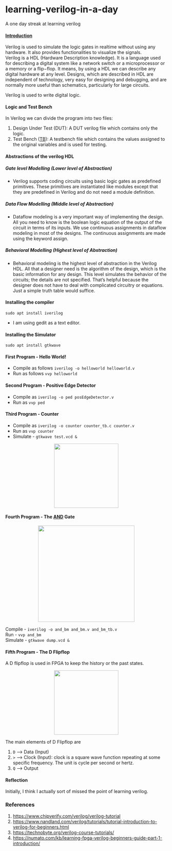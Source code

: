 # learning-verilog-in-a-day
A one day streak at learning verilog

#### [Introduction](https://www.tutorialspoint.com/vlsi_design/vlsi_design_verilog_introduction.htm#:~:text=Verilog%20is%20a%20HARDWARE%20DESCRIPTION,digital%20hardware%20at%20any%20level.)
Verilog is used to simulate the logic gates in realtime without using any hardware. It also provides functionalities to visualize the signals.\
Verilog is a HDL (Hardware Description knowledge). It is a language used for describing a digital system like a network switch or a microprocessor or a memory or a flip−flop. It means, by using a HDL we can describe any digital hardware at any level. Designs, which are described in HDL are independent of technology, very easy for designing and debugging, and are normally more useful than schematics, particularly for large circuits.

Verilog is used to write digital logic.

#### Logic and Test Bench
In Verilog we can divide the program into two files: 
1. Design Under Test (DUT): A DUT verilog file which contains only the logic.
2. Test Bench ([TB](https://technobyte.org/testbench-in-verilog/)): A testbench file which contains the values assigned to the original variables and is used for testing.

#### Abstractions of the verilog HDL

##### Gate level Modelling (Lower level of Abstraction)
- Verilog supports coding circuits using basic logic gates as predefined primitives. These primitives are instantiated like modules except that they are predefined in Verilog and do not need a module definition.

##### Data Flow Modelling (Middle level of Abstraction)
- Dataflow modeling is a very important way of implementing the design. All you need to know is the boolean logic equation of the output of the circuit in terms of its inputs. We use continuous assignments in dataflow modeling in most of the designs. The continuous assignments are made using the keyword assign.

##### Behavioral Modelling (Highest level of Abstraction)
- Behavioral modeling is the highest level of abstraction in the Verilog HDL. All that a designer need is the algorithm of the design, which is the basic information for any design. This level simulates the behavior of the circuits; the details are not specified. That’s helpful because the designer does not have to deal with complicated circuitry or equations. Just a simple truth table would suffice.

#### Installing the compiler

```sudo apt install iverilog```
- I am using gedit as a text editor.

#### Installing the Simulator
```sudo apt install gtkwave```

#### First Program - Hello World!
- Compile as follows
```iverilog -o helloworld helloworld.v```
- Run as follows
```vvp helloworld```

#### Second Program - Positive Edge Detector
- Compile as ```iverilog -o ped posEdgeDetector.v```
- Run as ```vvp ped```

#### Third Program - Counter
- Compile as ```iverilog -o counter counter_tb.c counter.v```
- Run as ```vvp counter```
- Simulate - ```gtkwave test.vcd &```
<p align="center">
  <img src="https://github.com/Pruthvi-Sanghavi/learning-verilog-in-a-day/blob/main/results/counter.png" height="200 px">
</p>

#### Fourth Program - The [AND](https://technobyte.org/verilog-and-gate/) Gate
<p align="center">
  <img src="https://github.com/Pruthvi-Sanghavi/learning-verilog-in-a-day/blob/main/and_gate/and_bm.png" height="300 px"/>
</p>

Compile - ```iverilog -o and_bm and_bm.v and_bm_tb.v```\
Run - ```vvp and_bm```\
Simulate - ```gtkwave dump.vcd &```

#### Fifth Program - The D Flipflop
A D flipflop is used in FPGA to keep the history or the past states.

<p align="center"><img src="https://github.com/Pruthvi-Sanghavi/learning-verilog-in-a-day/blob/main/d_flipflop/f_flipflop.jpg" height="200px"/></p>

The main elements of D Flipflop are
1. `D` --> Data (Input)
2. `>` --> Clock (Input): clock is a square wave function repeating at some specific frequency. The unit is cycle per second or hertz.
3. `Q` --> Output


#### Reflection
Initially, I think I actually sort of missed the point of learning verilog. 
                                                                                                                      
### References
1. https://www.chipverify.com/verilog/verilog-tutorial
2. https://www.nandland.com/verilog/tutorials/tutorial-introduction-to-verilog-for-beginners.html
3. https://technobyte.org/verilog-course-tutorials/
4. https://numato.com/kb/learning-fpga-verilog-beginners-guide-part-1-introduction/
